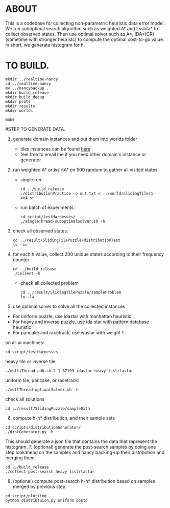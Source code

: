 # ABOUT 
This is a codebase for collecting non-parametric heuristic data error model. We run suboptimal search algorithm such as weighted A* and Lsslrta* to collect observed states. Then use optimal solver such as A*, IDA*(CR) (sometime with stronger heuristc) to compute the optimal cost-to-go value. In short, we generate histogram for h.
# TO BUILD. 
```console
mkdir ../realtime-nancy
cd ../realtime-nancy
mv ../nancybackup .
mkdir build_release
mkdir build_debug
mkdir plots
mkdir results
mkdir worlds

make
```
#STEP TO GENERATE DATA. 
1. generate domain instances and put them into worlds folder
    * tiles instances can be found [here](https://github.com/ajx256/thesis-real-time-search/tree/master/worlds)  
    * feel free to email me if you need other domain's instance or generator  
2. run weighted A* or lsslrtA* on 500 random to gather all visited states
    * single run:
      ```console
      cd ../build_release
      ./distributionPractice -o out.txt < ../world/slidingTile/1-4x4.st
      ```
    * run batch of experiments:
      ```console
      cd script/testHarnesses/
      ./singleThread-suboptimalSolver.sh -h
      ```
3. check all observed states:
    ```console
    cd ../result/SlidingTilePuzzle/distributionTest
    ls -la
    ```
4. for each h value, collect 200 unique states according to their frequency counter
    ```console
    cd ../build_release
    ./collect -h
    ```

	* check all collected problem
      ```console
      cd ../result/SlidingTilePuzzle/sampleProblem
      ls -la 

5. use optimal solver to solve all the collected instances. 
* For uniform puzzle, use idastar with manhattan heuristic 
* For heavy and inverse puzzle, use ida star with pattern database heuristic 
* For pancake and racetrack, use wastar with weight 1

on all ai machines:
```console
cd script/testHarnesses
```
heavy tile or inverse tile:
```console
./multiThread-pdb.sh 2 1 67199 idastar heavy lsslrtastar
```
uniform tile, pancake, or racetrack:
```console
./multThread-optimalSolver.sh -h
```
check all solutions
```console
cd ../result/SlidingPuzzle/sampleData
```
6. compute h-h* distribution, and their sample sets
```console
cd scripts/distributionGenerator/
./distGenerator.py -h
```
This should generate a json file that contains the data that represent the histogram.
7. (optional) generate the post-search samples by doing one step lookahead on the samples and nancy backing-up their distribution and merging them. 
```console
cd ../build_release
./collect-post-search heavy lsslrtastar
```
8. (optional) compute post-search h-h* distribution based on samples merged by previous step
```console
cd script/plotting
python distribtuion.py uniform postd
```
